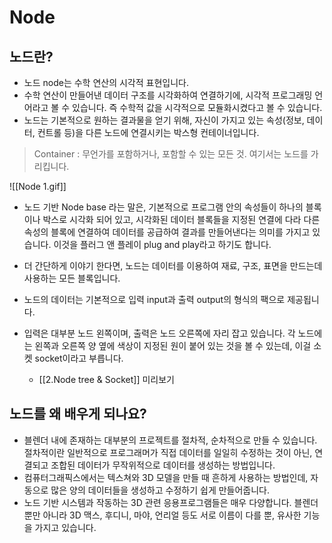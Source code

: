 # Node 

## 노드란? 
-   노드 node는 수학 연산의 시각적 표현입니다. 
-   수학 연산이 만들어낸 데이터 구조를 시각화하여 연결하기에, 시각적 프로그래밍 언어라고 볼 수 있습니다. 즉 수학적 값을 시각적으로 모듈화시켰다고 볼 수 있습니다. 
-   노드는 기본적으로 원하는 결과물을 얻기 위해, 자신이 가지고 있는 속성(정보, 데이터, 컨트롤 등)을 다른 노드에 연결시키는 박스형 컨테이너입니다. 
>  Container : 무언가를 포함하거나, 포함할 수 있는 모든 것. 여기서는 노드를 가리킵니다. 

![[Node 1.gif]]
-   노드 기반 Node base 라는 말은, 기본적으로 프로그램 안의 속성들이 하나의 블록이나 박스로 시각화 되어 있고, 시각화된 데이터 블록들을 지정된 연결에 다라 다른 속성의 블록에 연결하여 데이터를 공급하여 결과를 만들어낸다는 의미를 가지고 있습니다. 이것을 플러그 앤 플레이 plug and play라고 하기도 합니다. 
- 더 간단하게 이야기 한다면, 노드는 데이터를 이용하여 재료, 구조, 표면을 만드는데 사용하는 모든 블록입니다. 

-   노드의 데이터는 기본적으로 입력 input과 출력 output의 형식의 팩으로 제공됩니다. 
-   입력은 대부분 노드 왼쪽이며, 출력은 노드 오른쪽에 자리 잡고 있습니다. 각 노드에는 왼쪽과 오른쪽 양 옆에 색상이 지정된 원이 붙어 있는 것을 볼 수 있는데, 이걸 소켓 socket이라고 부릅니다. 
	- [[2.Node tree & Socket]] 미리보기 
	 
## 노드를 왜 배우게 되나요? 
- 블렌더 내에 존재하는 대부분의 프로젝트를 절차적, 순차적으로 만들 수 있습니다. 절차적이란 일반적으로 프로그래머가 직접 데이터를 일일히 수정하는 것이 아닌, 연결되고 조합된 데이터가 무작위적으로 데이터를 생성하는 방법입니다. 
- 컴퓨터그래픽스에서는 텍스쳐와 3D 모델을 만들 때 흔하게 사용하는 방법인데, 자동으로 많은 양의 데이터들을 생성하고 수정하기 쉽게 만들어줍니다. 
-   노드 기반 시스템과 작동하는 3D 관련 응용프로그램들은 매우 다양합니다. 블렌더뿐만 아니라 3D 맥스, 후디니, 마야, 언리얼 등도 서로 이름이 다를 뿐, 유사한 기능을 가지고 있습니다.

